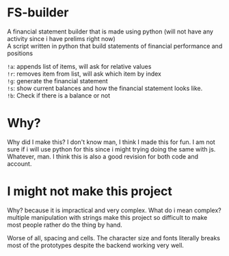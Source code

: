 # FS-builder
A financial statement builder that is made using python (will not have any activity since i have prelims right now)   
A script written in python that build statements of financial performance and positions
    
    
`!a`: appends list of items, will ask for relative values   
`!r`: removes item from list, will ask which item by index    
`!g`: generate the financial statement    
`!s`: show current balances and how the financial statement looks like.   
`!b`: Check if there is a balance or not    

# Why?

Why did I make this? I don't know man, I think I made this for fun. I am not sure if i will use python for this since i might trying doing the same with js. Whatever, man. I think this is also a good revision for both code and account.

# I might not make this project
Why? because it is impractical and very complex.
What do i mean complex? multiple manipulation with strings make this project so difficult to make most people rather do the thing by hand.

Worse of all, spacing and cells. The character size and fonts literally breaks most of the prototypes despite the backend working very well.
